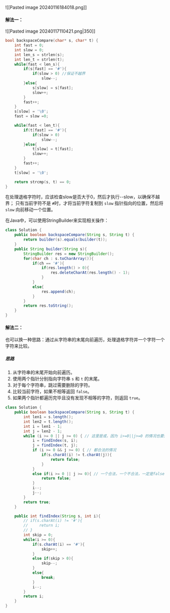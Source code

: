![[Pasted image 20240116184018.png]]

#### 解法一：

![[Pasted image 20240117110421.png|350]]

```c
bool backspaceCompare(char* s, char* t) {
    int fast = 0;
    int slow = 0;
    int len_s = strlen(s);
    int len_t = strlen(t);
    while(fast < len_s){
        if(s[fast] == '#'){
            if(slow > 0) //保证不越界
                slow--;
        }else{
            s[slow] = s[fast];
            slow++;
        }
        fast++;
    }
    s[slow] = '\0';
    fast = slow =0;

    while(fast < len_t){
        if(t[fast] == '#'){
            if(slow > 0)
                slow--;
        }else{
            t[slow] = t[fast];
            slow++;
        }
        fast++;
    }
    t[slow] = '\0';

    return strcmp(s, t) == 0;
}
```

在处理退格字符时，应该检查slow是否大于0，然后才执行--slow，以确保不越界；
只有当前字符不是 `#`时，才将当前字符复制到 `slow` 指针指向的位置，然后将 `slow` 向前移动一个位置。

在Java中，可以使用StringBuilder来实现相关操作：

```java
class Solution {
    public boolean backspaceCompare(String s, String t) {
        return builder(s).equals(builder(t));
    }
    public String builder(String s){
        StringBuilder res = new StringBuilder();
        for(char ch : s.toCharArray()){
            if(ch == '#'){
                if(res.length() > 0){
                    res.deleteCharAt(res.length() - 1);
                }
            }
            else{
                res.append(ch);
            }
        }
        return res.toString();
    }
}
```

#### 解法二：

也可以换一种思路：通过从字符串的末尾向前遍历，处理退格字符并一个字符一个字符来比较。

##### 思路

1. 从字符串的末尾开始向前遍历。
2. 使用两个指针分别指向字符串 `s` 和 `t` 的末尾。
3. 对于每个字符串，跳过需要删除的字符。
4. 比较当前字符，如果不相等返回 `false`。
5. 如果两个指针都遍历完毕且没有发现不相等的字符，则返回 `true`。

```java
class Solution {
    public boolean backspaceCompare(String s, String t) {
        int len1 = s.length();
        int len2 = t.length();
        int i = len1 - 1;
        int j = len2 - 1;
        while (i >= 0 || j >= 0) { // 这里是或，因为 i>=0||j>=0 的情况也要处理
            i = findIndex(s, i);
            j = findIndex(t, j);
            if (i >= 0 && j >= 0) { // 都合法的情况
                if(s.charAt(i) != t.charAt(j)){
                    return false;
                }
            }
            else if(i >= 0 || j >= 0){ // 一个合法，一个不合法，一定是false
                return false;
            }
            i--;
            j--;
        }
        return true;
    }

    public int findIndex(String s, int i){
        // if(s.charAt(i) != '#'){
        //     return i;
        // }
        int skip = 0;
        while(i >= 0){
            if(s.charAt(i) == '#'){
                skip++;
            }
            else if(skip > 0){
                skip--;
            }
            else{
                break;
            }
            i--; 
        }
        return i;
    }
}
```


 